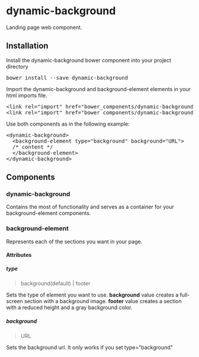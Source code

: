 # dynamic-background
Landing page web component.

## Installation
Install the dynamic-background bower component into your project directory
<pre>bower install --save dynamic-background</pre>

Import the dynamic-background and background-element elements in your html imports file.
<pre>
&#60;link rel="import" href="bower_components/dynamic-background/dynamic-background.html"&#62;
&#60;link rel="import" href="bower_components/dynamic-background/background-element.html"&#62;
</pre>

Use both components as in the following example:
<pre>
&#60;dynamic-background&#62;
&nbsp; &#60;background-element type="background" background="URL"&#62;
&nbsp; /* content */
&nbsp; &#60;/background-element&#62;
&#60;/dynamic-background&#62;
</pre>

## Components

### dynamic-background

Contains the most of functionality and serves as a container for your background-element components.

### background-element

Represents each of the sections you want in your page.

#### Attributes
##### type
>background(default) | footer

Sets the type of element you want to use. <b>background</b> value creates a full-screen section with a background image. <b>footer</b> value creates a section with a reduced height and a gray background color.

##### background
>URL

Sets the background url. It only works if you set type="background"
